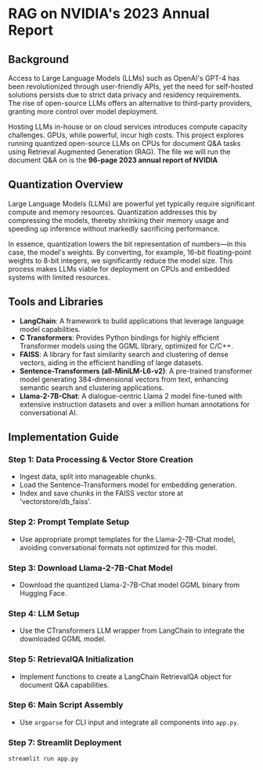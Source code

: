 # RAG on NVIDIA's 2023 Annual Report

## Background

Access to Large Language Models (LLMs) such as OpenAI's GPT-4 has been revolutionized through user-friendly APIs, yet the need for self-hosted solutions persists due to strict data privacy and residency requirements. The rise of open-source LLMs offers an alternative to third-party providers, granting more control over model deployment.

Hosting LLMs in-house or on cloud services introduces compute capacity challenges. GPUs, while powerful, incur high costs. This project explores running quantized open-source LLMs on CPUs for document Q&A tasks using Retrieval Augmented Generation (RAG). The file we will run the document Q&A on is the  **96-page 2023 annual report of NVIDIA**

## Quantization Overview

Large Language Models (LLMs) are powerful yet typically require significant compute and memory resources. Quantization addresses this by compressing the models, thereby shrinking their memory usage and speeding up inference without markedly sacrificing performance.

In essence, quantization lowers the bit representation of numbers—in this case, the model's weights. By converting, for example, 16-bit floating-point weights to 8-bit integers, we significantly reduce the model size. This process makes LLMs viable for deployment on CPUs and embedded systems with limited resources.

## Tools and Libraries

- **LangChain**: A framework to build applications that leverage language model capabilities.
- **C Transformers**: Provides Python bindings for highly efficient Transformer models using the GGML library, optimized for C/C++.
- **FAISS**: A library for fast similarity search and clustering of dense vectors, aiding in the efficient handling of large datasets.
- **Sentence-Transformers (all-MiniLM-L6-v2)**: A pre-trained transformer model generating 384-dimensional vectors from text, enhancing semantic search and clustering applications.
- **Llama-2-7B-Chat**: A dialogue-centric Llama 2 model fine-tuned with extensive instruction datasets and over a million human annotations for conversational AI.

## Implementation Guide

### Step 1: Data Processing & Vector Store Creation
- Ingest data, split into manageable chunks.
- Load the Sentence-Transformers model for embedding generation.
- Index and save chunks in the FAISS vector store at 'vectorstore/db_faiss'.

### Step 2: Prompt Template Setup
- Use appropriate prompt templates for the Llama-2-7B-Chat model, avoiding conversational formats not optimized for this model.

### Step 3: Download Llama-2-7B-Chat Model
- Download the quantized Llama-2-7B-Chat model GGML binary from Hugging Face.

### Step 4: LLM Setup
- Use the CTransformers LLM wrapper from LangChain to integrate the downloaded GGML model.

### Step 5: RetrievalQA Initialization
- Implement functions to create a LangChain RetrievalQA object for document Q&A capabilities.

### Step 6: Main Script Assembly
- Use `argparse` for CLI input and integrate all components into `app.py`.

### Step 7: Streamlit Deployment
```bash
streamlit run app.py
```


